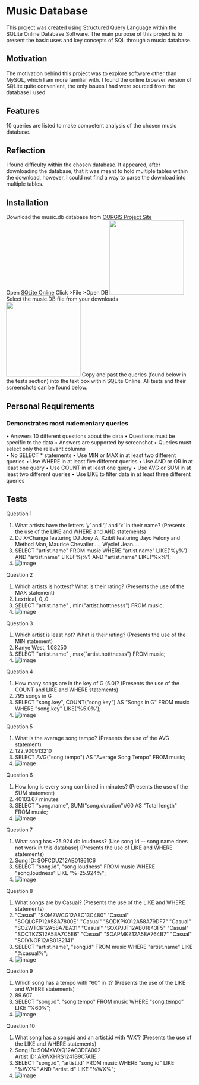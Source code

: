 # Music Database
This project was created using Structured Query Language within the SQLite Online Database Software. The main purpose of this project is to present the basic uses and key concepts of SQL through a music database. 

## Motivation
The motivation behind this project was to explore software other than MySQL, which I am more familiar with. I found the online browser version of SQLite quite convenient, the only issues I had were sourced from the database I used. 

## Features
10 queries are listed to make competent analysis of the chosen music database.

## Reflection
I found difficulty within the chosen database. It appeared, after downloading the database, that it was meant 
to hold multiple tables within the download, however, I could not find a way to parse the download into multiple tables.

## Installation
Download the music.db database from [CORGIS Project Site](https://corgis-edu.github.io/corgis/csv/music/)  
Open [SQLite Online](https://sqliteonline.com/)
Click >File >Open DB <img src="https://github.com/carsonmagee/ProjectPortfolio/assets/24598567/9d61ee3a-7b51-4f6e-8df4-bb0e97b82707" width="200" />
Select the music.DB file from your downloads <img src="https://github.com/carsonmagee/ProjectPortfolio/assets/24598567/439ff957-3dfd-492d-87e1-d35da9f22452" width="200" />
Copy and past the queries (found below in the tests section) into the text box within SQLite Online. All tests and their screenshots can be found below.


## Personal Requirements
### Demonstrates most rudementary queries
•	Answers 10 different questions about the data 
•	Questions must be specific to the data 
•	Answers are supported by screenshot 
•	Queries must select only the relevant columns  
•	No SELECT * statements 
•	Use MIN or MAX in at least two different queries 
•	Use WHERE in at least five different  queries 
•	Use AND or OR in at least one query 
•	Use COUNT in at least one query 
•	Use AVG or SUM in at least two different queries 
•	Use LIKE to filter data in at least three different queries 

## Tests
Question 1
1.	What artists have the letters ‘y’ and ‘j’ and ‘x’ in their name? (Presents the use of the LIKE and WHERE and AND statements)
2.	DJ X-Change featuring DJ Joey A, Xzibit featuring Jayo Felony and Method Man, Maurice Chevalier …, Wyclef Jean….
3.	SELECT "artist.name" 
FROM music
WHERE "artist.name" LIKE('%y%') AND "artist.name" LIKE('%j%') AND "artist.name" LIKE('%x%');
4.	 ![image](https://github.com/carsonmagee/ProjectPortfolio/assets/24598567/101ea552-7eb6-407d-887a-367b0f182499)


Question 2
1.	Which artists is hottest? What is their rating? (Presents the use of the MAX statement)
2.	Lextrical, 0,.0
3.	SELECT "artist.name" , min("artist.hotttnesss")
FROM music;
4.	 ![image](https://github.com/carsonmagee/ProjectPortfolio/assets/24598567/9aa00784-39eb-4cdc-8530-3ba4bd9bdbb3)


Question 3
1.	Which artist is least hot? What is their rating? (Presents the use of the MIN statement)
2.	Kanye West, 1.08250
3.	SELECT "artist.name" , max("artist.hotttnesss")
FROM music;
4.	 ![image](https://github.com/carsonmagee/ProjectPortfolio/assets/24598567/c98b81df-d7ad-4ef0-a5d5-8f246584a366)


Question 4
1.	How many songs are in the key of G (5.0)? (Presents the use of the COUNT and LIKE and WHERE statements)
2.	795 songs in G
3.	SELECT "song.key", COUNT("song.key") AS "Songs in G"
FROM music
WHERE "song.key" LIKE('%5.0%');
4.	 ![image](https://github.com/carsonmagee/ProjectPortfolio/assets/24598567/b6542744-df1d-43bf-be71-e92abd2f8911)


Question 5
1.	What is the average song tempo? (Presents the use of the AVG statement)
2.	122.900913210
3.	SELECT AVG("song.tempo") AS "Average Song Tempo"
FROM music;
4.	 ![image](https://github.com/carsonmagee/ProjectPortfolio/assets/24598567/410dacf3-1cac-45d9-98bb-8a25cff8042d)


Question 6
1.	How long is every song combined in minutes? (Presents the use of the SUM statement)
2.	40103.67 minutes
3.	SELECT "song.name", SUM("song.duration")/60 AS "Total length"
FROM music;
4.	 ![image](https://github.com/carsonmagee/ProjectPortfolio/assets/24598567/44371a97-0a12-40ca-b86b-460f5c15a22a)


Question 7
1.	What song has -25.924 db loudness? (Use song id -- song name does not work in this database) (Presents the use of LIKE and WHERE statements)
2.	Song ID: SOFCDUZ12AB01861C6
3.	SELECT "song.id", "song.loudness"
FROM music
WHERE "song.loudness" LIKE "%-25.924%";
4.	 ![image](https://github.com/carsonmagee/ProjectPortfolio/assets/24598567/25c7c7cd-6b8f-464c-90b6-3e6251e60390)


Question 8
1.	What songs are by Casual? (Presents the use of the LIKE and WHERE statements)
2.	"Casual"	"SOMZWCG12A8C13C480"
"Casual"	"SOQLGFP12A58A7800E"
"Casual"	"SODKPKO12A58A79DF7"
"Casual"	"SOZWTCR12A58A7BA31"
"Casual"	"SOXPJJT12AB01843F5"
"Casual"	"SOCTKZS12A58A7C5E6"
"Casual"	"SOAPMKZ12A58A764B7"
"Casual"	"SOIYNOF12AB0182141"
3.	SELECT "artist.name", "song.id"
FROM music
WHERE "artist.name" LIKE "%casual%";
4.	 ![image](https://github.com/carsonmagee/ProjectPortfolio/assets/24598567/2561e191-5137-477e-8f05-d376f27c2599)


Question 9
1.	Which song has a tempo with “60” in it? (Presents the use of the LIKE and WHERE statements)
2.	89.607
3.	SELECT "song.id", "song.tempo"
FROM music
WHERE "song.tempo" LIKE "%60%";
4.	 ![image](https://github.com/carsonmagee/ProjectPortfolio/assets/24598567/8afca82c-b80c-41f7-aa99-9f3df23415eb)


Question 10
1.	What song has a song.id and an artist.id with ‘WX’? (Presents the use of the LIKE and WHERE statements)
2.	Song ID: SOMXWXQ12AC3DFA002	 
Artist ID: ARWXHRS1241B9C7A1E
3.	SELECT "song.id", "artist.id"
FROM music
WHERE "song.id" LIKE "%WX%" AND "artist.id" LIKE "%WX%";
4.	 ![image](https://github.com/carsonmagee/ProjectPortfolio/assets/24598567/67a8c62b-8aed-4a74-b60d-4c3a6b0ee3c3)






